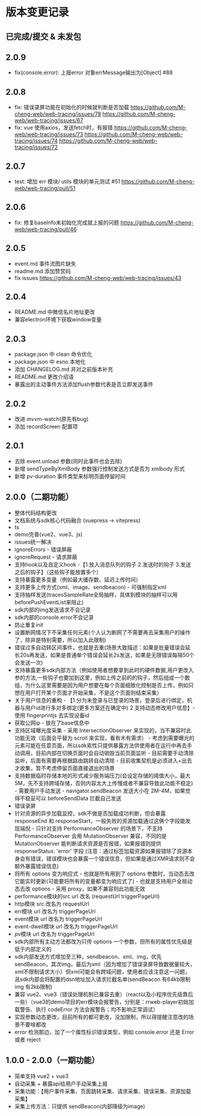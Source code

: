 # 版本变更记录

## 已完成/提交 & 未发包

## 2.0.9
+ fix(console.error): 上报error 对象errMessage输出为[Object] #88

## 2.0.8
+ fix: 错误录屏功能在初始化的时候就判断是否加载 https://github.com/M-cheng-web/web-tracing/issues/78 https://github.com/M-cheng-web/web-tracing/issues/67
+ fix: vue 使用axios，发送fetch时，有报错 https://github.com/M-cheng-web/web-tracing/issues/73 https://github.com/M-cheng-web/web-tracing/issues/74 https://github.com/M-cheng-web/web-tracing/issues/72

## 2.0.7
+ test: 增加 err 模块/ utils 模块的单元测试 #51 https://github.com/M-cheng-web/web-tracing/pull/51

## 2.0.6
+ fix: 修复baseInfo未初始化完成就上报的问题 https://github.com/M-cheng-web/web-tracing/pull/46

## 2.0.5
+ event.md 事件流图片缺失
+ readme.md 添加赞赏码
+ fix issues https://github.com/M-cheng-web/web-tracing/issues/43

## 2.0.4
+ README.md 中微信名片地址更改
+ 兼容electron环境下获取window变量

## 2.0.3
+ package.json 中 clean 命令优化
+ package.json 中 esno 本地化
+ 添加 CHANGELOG.md 并对之前版本补充
+ README.md 更改介绍语
+ 暴露出的主动事件方法添加flush参数代表是否立即发送事件

## 2.0.2
+ 改进 mvvm-watch(原先有bug)
+ 添加 recordScreen 配置项

## 2.0.1
+ 去除 event.unload 参数(同时此事件也会去除)
+ 新增 sendTypeByXmlBody 参数强行控制发送方式是否为 xmlbody 形式
+ 新增 pv-duration 事件类型来标明页面停留时间

## 2.0.0（二期功能）
+ 整体代码结构更改
+ 文档系统与sdk核心代码融合 (vuepress -> vitepress)
+ ts
+ demo完善(vue2、vue3、js)
+ issues统一解决
+ ignoreErrors - 错误屏蔽
+ ignoreRequest - 请求屏蔽
+ 支持hook以及自定义hook -【1.放入消息队列的钩子 2.发送时的钩子 3.发送之后的钩子】（这些钩子能放置多个）
+ 支持暴露更多变量（例如最大缓存数、延迟上传时间）
+ 支持更多上传方式(xml、image、sendbeacon) - 可强制指定xml
+ 支持抽样发送(tracesSampleRate全局抽样，具体到模块的抽样可以用beforePushEventList来阻止)
+ sdk内部的img发送请求不会记录
+ sdk内部的console.error不会记录
+ 防止重复init
+ 设置断网情况下不采集任何元素(个人认为断网了不需要再去采集用户的操作了，除非是特别需要，所以加入此限制)
+ 错误过多自动转区间事件，也就是去重(场景大致描述：如果是批量错误会延长20s再发送，如果是普通单个错误会延长2s发送，如果是无限错误每隔50个会发送一次)
+ 支持暴露更多sdk内部方法（例如使用者想要拿到此时的硬件数据,用户更改入参的方法,一些钩子也要加到这里，例如上传之前的的钩子，然后组成一个数组，为什么这里需要是因为用户想要在每个页面细致化控制是否上传，例如只想在用户打开某个页面才开始采集，不是这个页面则结束采集）
+ 关于用户信息的重构 - 【1.分为未登录与已登录的场景，登录后进行绑定，机器与用户id进行多对多绑定(更多方案还在确定中) 2.支持动态修改用户信息】- 使用 fingerprintjs 去实现设备id
+ 获取公网ip - 放在了base信息中
+ 支持区域曝光度采集 - 采用 IntersectionObserver 来实现的，当不兼容时此功能无效（后面会平替为 scroll 来实现，看有木有需求） - 考虑到需要曝光的元素可能在任意页面，所以sdk索性只提供暴露方法供使用者在运行中再去手动调用，目前内部在切换页面时会自动销毁当前页面监听 - 目前需要手动清除监听，后面有需要再根据路由跳转自动清除 - 目前收集契机是必须进入+出去才收集，暂不考虑停留页面直接退出的场景
+ 支持数据临时存储本地的形式减少服务端压力(会设定存储的阈值大小，最大5M，先不支持跨域存储，否则内容太大上传慢或者不兼容导致此功能不稳定) - 需要用户手动发送 - navigator.sendBeacon 发送大小在 2M-4M，如果觉得不稳妥可以 beforeSendData 拦截自己发送
+ 错误录屏
+ 针对资源的异步加载监控，sdk不做是否加载成功判断，但会暴露 responseEnd 和 responseStart，一般失败的资源加载通过这俩个字段能发现端倪 - 只针对支持 PerformanceObserver 的场景下，不支持 PerformanceObserver 会用 MutationObserver 兼容，不同的是 MutationObserver 能判断请求资源是否报错，如果报错则提供 responseStatus: 'error' 字段 (注意：通过标签加载资源如果报错除了资源本身会有错误，错误模块也会暴露一个错误信息，但如果是通过XMR请求则不会额外暴露错误信息)
+ 将所有 options 变为响应式 - 也就是所有用到了 options 参数时，当动态去改它能实时更新(可能要将所有的变量都变为响应式了) - 也就是支持用户全局动态去改 options - 采用 proxy，如果不兼容则此功能无效
+ performance模块的src url 改名 (requestUrl triggerPageUrl)
+ http模块 src 改名为 requestUrl
+ err模块 url 改名为 triggerPageUrl
+ event模块 url 改名为 triggerPageUrl
+ event-dwell模块 url 改名为 triggerPageUrl
+ pv模块 url 改名为 triggerPageUrl
+ sdk内部所有主动方法都改为只传 options 一个参数，但所有的属性优先级是低于内部定义的
+ sdk内部发送方式增加至三种，sendbeacon、xml、img，优先 sendBeacon，其次img，最后为xml（因为增加了错误录屏导致数据量较大，xml不限制请求大小）但xml可能会有跨域问题，使用者应该注意这一问题，且sdk内部会将配置的dsn地址加入请求拦截名单(sendBeacon 有64kb限制 img 有2kb限制)
+ 兼容 vue2、vue3（错误处理机制已兼容去重）（react以及小程序优先级靠后一些）（vue3的demo项目的err模块会报警告，分别是：rrweb-player初始加载警告、执行 codeError 方法会报警告；均不影响正常调试）
+ 实现参数动态更改，目前所有的都可更改，没加限制，所以得提醒注意改的场景不要啥都改
+ error 检测那边，加了一个属性标识错误类型，例如 console.error 还是 Error 或者 reject

## 1.0.0 - 2.0.0（一期功能）
+ 简单支持 vue2 + vue3
+ 自动采集 + 暴露api给用户手动采集上报
+ 采集功能：【用户事件采集、页面跳转采集、请求采集、错误采集、资源加载采集】
+ 采集上传方法：只提供 sendBeacon(内部降级为image)

